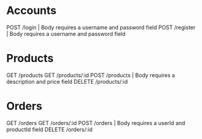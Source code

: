 # Accounts

POST /login
| Body requires a username and password field
POST /register
| Body requires a username and password field

# Products

GET /products
GET /products/:id
POST /products
| Body requires a description and price field
DELETE /products/:id

# Orders

GET /orders
GET /orders/:id
POST /orders
| Body requires a userId and productId field
DELETE /orders/:id
